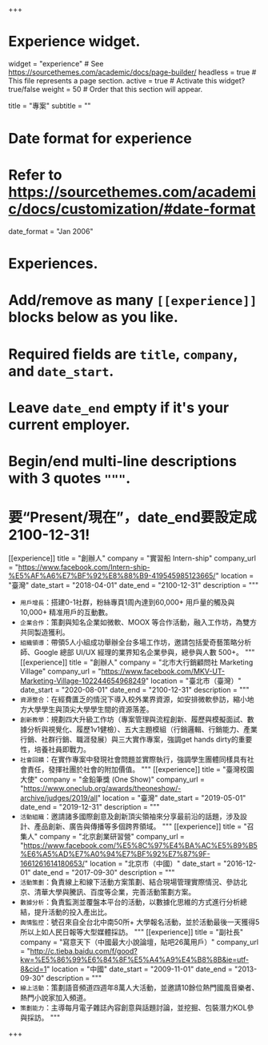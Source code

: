 +++
# Experience widget.
widget = "experience"  # See https://sourcethemes.com/academic/docs/page-builder/
headless = true  # This file represents a page section.
active = true  # Activate this widget? true/false
weight = 50  # Order that this section will appear.

title = "專案"
subtitle = ""

# Date format for experience
#   Refer to https://sourcethemes.com/academic/docs/customization/#date-format
date_format = "Jan 2006"

# Experiences.
#   Add/remove as many `[[experience]]` blocks below as you like.
#   Required fields are `title`, `company`, and `date_start`.
#   Leave `date_end` empty if it's your current employer.
#   Begin/end multi-line descriptions with 3 quotes `"""`.
# 要“Present/現在”，date_end要設定成2100-12-31!
[[experience]]
  title = "創辦人"
  company = "實習船 Intern-ship"
  company_url = "https://www.facebook.com/Intern-ship-%E5%AF%A6%E7%BF%92%E8%88%B9-419545985123665/"
  location = "臺灣"
  date_start = "2018-04-01"
  date_end = "2100-12-31"
  description = """
  * `用戶增長`：搭建0-1社群，粉絲專頁1周內達到60,000+ 用戶量的觸及與10,000+ 精准用戶的互動數。
  * `企業合作`：策劃與知名企業如微軟、MOOX 等合作活動，融入工作坊，為雙方共同製造獲利。
  * `組織領導`：帶領5人小組成功舉辦全台多場工作坊，邀請包括愛奇藝策略分析師、Google 總部 UI/UX 經理的業界知名企業參與，總參與人數 500+。
  """
[[experience]]
  title = "創辦人"
  company = "北市大行銷顧問社 Marketing Village"
  company_url = "https://www.facebook.com/MKV-UT-Marketing-Village-102244654968249"
  location = "臺北市（臺灣）"
  date_start = "2020-08-01"
  date_end = "2100-12-31"
  description = """
  * `資源整合`：在經費匱乏的情況下導入校外業界資源，如安排微軟參訪，縮小地方大學學生與頂尖大學學生間的資源落差。
  * `創新教學`：規劃四大升級工作坊（專案管理與流程創新、履歷與模擬面試、數據分析與視覺化、履歷1v1健檢）、五大主題模組（行銷邏輯、行銷能力、產業行銷、社群行銷、職涯發展）與三大實作專案，強調get hands dirty的重要性，培養社員即戰力。
  * `社會回饋`：在實作專案中發現社會問題並實際執行，強調學生團體同樣具有社會責任，發揮社團於社會的附加價值。
  """
[[experience]]
  title = "臺灣校園大使"
  company = "金鉛筆獎 (One Show)"
  company_url = "https://www.oneclub.org/awards/theoneshow/-archive/judges/2019/all"
  location = "臺灣"
  date_start = "2019-05-01"
  date_end = "2019-12-31"
  description = """
  * `活動組織`：邀請諸多國際創意及創新頂尖領袖來分享最前沿的話題，涉及設計、產品創新、廣告與傳播等多個跨界領域。
  """
[[experience]]
  title = "召集人"
  company = "北京創業研習營"
  company_url = "https://www.facebook.com/%E5%8C%97%E4%BA%AC%E5%89%B5%E6%A5%AD%E7%A0%94%E7%BF%92%E7%87%9F-1661261614180653/"
  location = "北京市（中國）"
  date_start = "2016-12-01"
  date_end = "2017-09-30"
  description = """
  * `活動策劃`：負責線上和線下活動方案策劃、結合現場管理實際情況、參訪北京、清華大學與騰訊、百度等企業，完善活動策劃方案。
  * `數據分析`：負責監測並覆盤本平台的活動，以數據化思維的方式進行分析總結，提升活動的投入產出比。
  * `輿情監控`：號召來自全台北中南50所+ 大學報名活動，並於活動最後一天獲得5所以上如人民日報等大型媒體採訪。
  """
[[experience]]
  title = "副社長"
  company = "寫意天下（中國最大小說論壇，貼吧26萬用戶）"
  company_url = "http://c.tieba.baidu.com/f/good?kw=%E5%86%99%E6%84%8F%E5%A4%A9%E4%B8%8B&ie=utf-8&cid=1"
  location = "中國"
  date_start = "2009-11-01"
  date_end = "2013-09-30"
  description = """
  * `線上活動`：策劃語音頻道四週年8萬人大活動，並邀請10餘位熱門國風音樂者、熱門小說家加入頻道。
  * `策劃能力`：主導每月電子雜誌內容創意與話題討論，並挖掘、包裝潛力KOL參與採訪。
  """


+++
